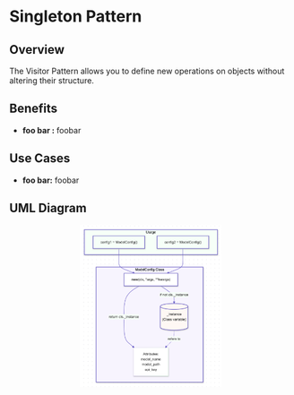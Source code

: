 # Singleton Pattern

## Overview

The Visitor Pattern allows you to define new operations on objects without altering their structure.

## Benefits

- **foo bar :** foobar

## Use Cases

- **foo bar:** foobar

## UML Diagram

<div style="display: flex; justify-content: center;">
  <img src="./../../../img/01_singleton.png" alt="Singleton Pattern" style="width: 50%; height: auto;">
</div>

